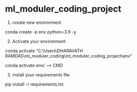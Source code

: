 # ml_moduler_coding_project

1. create new environment

conda create -p env python=3.9 -y

2. Activate your environment

conda activate "C:\Users\DHARAVATH RAMDAS\ml_moduler_coding\ml_moduler_coding_project\env"

conda activate env/ --> CMD

3. install your requirements file

pip install -r requirements.txt


